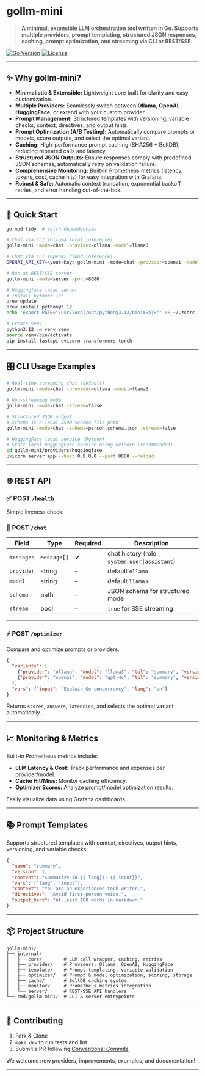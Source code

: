 # gollm-mini

> **A minimal, extensible LLM orchestration tool written in Go. Supports multiple providers, prompt templating, structured JSON responses, caching, prompt optimization, and streaming via CLI or REST/SSE.**

[![Go Version](https://img.shields.io/badge/go-1.21%2B-blue)](#) [![License](https://img.shields.io/badge/license-MIT-green)](#)

---

## ✨ Why gollm‑mini?

* **Minimalistic & Extensible:** Lightweight core built for clarity and easy customization.
* **Multiple Providers:** Seamlessly switch between **Ollama**, **OpenAI**, **HuggingFace**, or extend with your custom provider.
* **Prompt Management:** Structured templates with versioning, variable checks, context, directives, and output hints.
* **Prompt Optimization (A/B Testing):** Automatically compare prompts or models, score outputs, and select the optimal variant.
* **Caching:** High-performance prompt caching (SHA256 + BoltDB), reducing repeated calls and latency.
* **Structured JSON Outputs:** Ensure responses comply with predefined JSON schemas, automatically retry on validation failure.
* **Comprehensive Monitoring:** Built-in Prometheus metrics (latency, tokens, cost, cache hits) for easy integration with Grafana.
* **Robust & Safe:** Automatic context truncation, exponential backoff retries, and error handling out-of-the-box.

---

## 🚀 Quick Start

```bash
go mod tidy  # fetch dependencies

# Chat via CLI (Ollama local inference)
gollm-mini -mode=chat -provider=ollama -model=llama3

# Chat via CLI (OpenAI cloud inference)
OPENAI_API_KEY=<your-key> gollm-mini -mode=chat -provider=openai -model=gpt-4o-mini

# Run as REST/SSE server
gollm-mini -mode=server -port=8080

# Huggingface local server
# Install python3.12:
brew update
brew install python@3.12
echo 'export PATH="/usr/local/opt/python@3.12/bin:$PATH"' >> ~/.zshrc

# Create venv
python3.12 -m venv venv
source venv/bin/activate
pip install fastapi uvicorn transformers torch
```

---

## 🎛️ CLI Usage Examples

```bash
# Real-time streaming chat (default)
gollm-mini -mode=chat -provider=ollama -model=llama3

# Non-streaming mode
gollm-mini -mode=chat -stream=false

# Structured JSON output
# schema is a local JSON schema file path
gollm-mini -mode=chat -schema=person.schema.json -stream=false

# HuggingFace local service (Python)
# Start local HuggingFace service using uvicorn (recommended)
cd gollm-mini/providers/huggingface
uvicorn server:app --host 0.0.0.0 --port 8000 --reload
```

---

## 🌐 REST API

### ✅ **POST** `/health`

Simple liveness check.

### 💬 **POST** `/chat`

| Field      | Type        | Required | Description                                   |
| ---------- | ----------- | -------- | --------------------------------------------- |
| `messages` | `Message[]` | ✔        | chat history (role `system\|user\|assistant`) |
| `provider` | string      | –        | default `ollama`                              |
| `model`    | string      | –        | default `llama3`                              |
| `schema`   | path        | –        | JSON schema for structured mode               |
| `stream`   | bool        | –        | `true` for SSE streaming                      |

---

### ⚡ **POST** `/optimizer`

Compare and optimize prompts or providers.

```json
{
  "variants": [
    {"provider": "ollama", "model": "llama3", "tpl": "summary", "version": 1},
    {"provider": "openai", "model": "gpt-4o", "tpl": "summary", "version": 2}
  ],
  "vars": {"input": "Explain Go concurrency", "lang": "en"}
}
```

Returns `scores`, `answers`, `latencies`, and selects the optimal variant automatically.

---

## 📈 Monitoring & Metrics

Built-in Prometheus metrics include:

* **LLM Latency & Cost:** Track performance and expenses per provider/model.
* **Cache Hit/Miss:** Monitor caching efficiency.
* **Optimizer Scores:** Analyze prompt/model optimization results.

Easily visualize data using Grafana dashboards.

---

## 📚 Prompt Templates

Supports structured templates with context, directives, output hints, versioning, and variable checks.

```json
{
  "name": "summary",
  "version": 1,
  "content": "Summarize in {{.lang}}: {{.input}}",
  "vars": ["lang", "input"],
  "context": "You are an experienced tech writer.",
  "directives": "Avoid first-person voice.",
  "output_hint": "At least 100 words in markdown."
}
```

---

## 📦 Project Structure

```
gollm-mini/
├── internal/
│   ├── core/        # LLM call wrapper, caching, retries
│   ├── provider/    # Providers: Ollama, OpenAI, HuggingFace
│   ├── template/    # Prompt templating, variable validation
│   ├── optimizer/   # Prompt & model optimization, scoring, storage
│   ├── cache/       # BoltDB caching system
│   ├── monitor/     # Prometheus metrics integration
│   └── server/      # REST/SSE API handlers
└── cmd/gollm-mini/  # CLI & server entrypoints
```

---

## 🤝 Contributing

1. Fork & Clone
2. `make dev` to run tests and lint
3. Submit a PR following [Conventional Commits](https://www.conventionalcommits.org/)

We welcome new providers, improvements, examples, and documentation!

---

